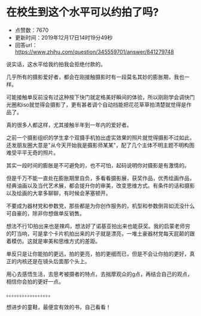 # 在校生到这个水平可以约拍了吗?
- 点赞数：7670
- 更新时间：2019年12月17日14时19分49秒
- 回答url：https://www.zhihu.com/question/345559701/answer/841279748
<body>
 <p data-pid="r_akkg6y">说实话，这水平给我约拍我会拒绝付款的。</p>
 <p data-pid="TXs6iT3u">几乎所有的摄影爱好者，都会在刚接触摄影时有一段莫名其妙的膨胀期，我也一样。</p>
 <p data-pid="-hlS1CXe">可能接触单反前没有过这种按下快门就定格美好瞬间的体验，所以刚刚学会调快门光圈和iso就觉得会摄影了，更有甚者调个自动挡能把花花草草拍清楚就觉得是作品了。</p>
 <p data-pid="4DBxjxKB">真的很多人都这样，尤其接触半年到一年内的爱好者。</p>
 <p data-pid="QhukdBzA">之前一个摄影组织的学生拿个双摄手机拍出虚实效果的照片就觉得摄影不过如此，还发朋友圈大意是"从今天开始我是摄影师某某"，配了几个主体不明主题不明构图难受平平无奇的照片。</p>
 <p data-pid="0UniyS3W">其实一段时间的膨胀是不可避免的，也不可怕，起码说明你对摄影是有激情的。</p>
 <p data-pid="dKBKgrBz">但是千万不能一直处在膨胀期里自负，多看看摄影展，获奖作品，优秀绘画作品，经典油画以及当代艺术展，都会提升你的审美，改变思维方式。有条件的话和摄影以及绘画的大拿多聊聊，有时候会茅塞顿开。</p>
 <p data-pid="6CCdLQ0T">不要成为器材党和参数党，那些都是为你创作服务的，机型和参数倒背如流没什么可自豪的，除非你想做单反销售。</p>
 <p data-pid="38nDSocP">想法不行1D拍出来也是辣鸡，想法好了诺基亚拍出来也能获奖。我的启蒙老师穷的叮当响，可是拿个卡片机拍出来的片子就是漂亮，一堆土豪器材党每天屁颠的跟着模仿。这就是审美和思维方式的差距。</p>
 <p data-pid="ZLDBEm77">单反只是让你能拍的更远，拍的更亮，拍的更细而已，但是不会让你拍的更好，真正的内核还是在镜头后面那个头上。</p>
 <p data-pid="k05icEbb">用心去感悟生活，去思考被摄者的特点，去揣摩观众的g点，再结合自己的观点，相信你会拍的更好一点。</p>
 <p data-pid="zMTUZHwj">。。。。。。。。。。。。。。。。。</p>
 <p data-pid="cH7_vUyF">想进步的童鞋，最便宜有效的书，自己看看！</p><a data-draft-node="block" data-draft-type="mcn-link-card" data-mcn-id="1190274012733931520"></a>
 <p></p><a data-draft-node="block" data-draft-type="mcn-link-card" data-mcn-id="1190274627065286656"></a>
 <p></p>
</body>